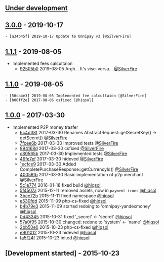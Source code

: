 ## [Under development]

## [3.0.0] - 2019-10-17

    - [a34b45f] 2019-10-17 Update to Omnipay v3 [@SilverFire]

## [1.1.1] - 2019-08-05

- Implemented fees calcultaion
    - [92505b0] 2019-08-05 Argh... It's vise-versa... [@SilverFire]

## [1.1.0] - 2019-08-05

    - [56ca4e3] 2019-08-05 Implemented fee calcultaion [@SilverFire]
    - [b00ff2e] 2017-08-06 csfixed [@hiqsol]

## [1.0.0] - 2017-03-30

- Implemented P2P money trasfer
    - [6c4d38f] 2017-03-30 Renames AbstractRequest::getSecretKey() -> getSecret() [@SilverFire]
    - [7fcee6b] 2017-03-30 Improved tests [@SilverFire]
    - [894168d] 2017-03-30 csfixed [@SilverFire]
    - [c80565b] 2017-03-30 Implemented tests [@SilverFire]
    - [49fe7ef] 2017-03-30 hideved [@SilverFire]
    - [1ecfce9] 2017-03-30 Added CompletePurchaseResponse::getCurrencyId() [@SilverFire]
    - [40058fb] 2017-03-30 Basic implementation of p2p merchant [@SilverFire]
    - [5c1e774] 2016-01-18 fixed build [@hiqsol]
    - [5f4507a] 2015-12-11 removed assets, now in `payment-icons` [@hiqsol]
    - [3bce72b] 2015-11-11 fixed namespace [@hiqsol]
    - [e530fdd] 2015-11-09 php-cs-fixed [@hiqsol]
    - [b4b79e3] 2015-11-09 started redoing to 'omnipay-yandexmoney' [@hiqsol]
    - [0d43345] 2015-10-31 fixed '_secret' <- 'secret' [@hiqsol]
    - [57a0f95] 2015-10-30 changed: redone to 'system' <- 'name' [@hiqsol]
    - [2bb50e0] 2015-10-23 php-cs-fixed [@hiqsol]
    - [e901012] 2015-10-23 hideved [@hiqsol]
    - [fa5f24f] 2015-10-23 inited [@hiqsol]

## [Development started] - 2015-10-23

[@hiqsol]: https://github.com/hiqsol
[sol@hiqdev.com]: https://github.com/hiqsol
[@SilverFire]: https://github.com/SilverFire
[d.naumenko.a@gmail.com]: https://github.com/SilverFire
[@tafid]: https://github.com/tafid
[andreyklochok@gmail.com]: https://github.com/tafid
[@BladeRoot]: https://github.com/BladeRoot
[bladeroot@gmail.com]: https://github.com/BladeRoot
[6c4d38f]: https://github.com/hiqdev/omnipay-yandexmoney/commit/6c4d38f
[7fcee6b]: https://github.com/hiqdev/omnipay-yandexmoney/commit/7fcee6b
[894168d]: https://github.com/hiqdev/omnipay-yandexmoney/commit/894168d
[c80565b]: https://github.com/hiqdev/omnipay-yandexmoney/commit/c80565b
[49fe7ef]: https://github.com/hiqdev/omnipay-yandexmoney/commit/49fe7ef
[1ecfce9]: https://github.com/hiqdev/omnipay-yandexmoney/commit/1ecfce9
[40058fb]: https://github.com/hiqdev/omnipay-yandexmoney/commit/40058fb
[5c1e774]: https://github.com/hiqdev/omnipay-yandexmoney/commit/5c1e774
[5f4507a]: https://github.com/hiqdev/omnipay-yandexmoney/commit/5f4507a
[3bce72b]: https://github.com/hiqdev/omnipay-yandexmoney/commit/3bce72b
[e530fdd]: https://github.com/hiqdev/omnipay-yandexmoney/commit/e530fdd
[b4b79e3]: https://github.com/hiqdev/omnipay-yandexmoney/commit/b4b79e3
[0d43345]: https://github.com/hiqdev/omnipay-yandexmoney/commit/0d43345
[57a0f95]: https://github.com/hiqdev/omnipay-yandexmoney/commit/57a0f95
[2bb50e0]: https://github.com/hiqdev/omnipay-yandexmoney/commit/2bb50e0
[e901012]: https://github.com/hiqdev/omnipay-yandexmoney/commit/e901012
[fa5f24f]: https://github.com/hiqdev/omnipay-yandexmoney/commit/fa5f24f
[Under development]: https://github.com/hiqdev/omnipay-yandexmoney/compare/1.1.0...HEAD
[1.0.0]: https://github.com/hiqdev/omnipay-yandexmoney/releases/tag/1.0.0
[56ca4e3]: https://github.com/hiqdev/omnipay-yandexmoney/commit/56ca4e3
[b00ff2e]: https://github.com/hiqdev/omnipay-yandexmoney/commit/b00ff2e
[1.1.0]: https://github.com/hiqdev/omnipay-yandexmoney/compare/1.0.0...1.1.0
[92505b0]: https://github.com/hiqdev/omnipay-yandexmoney/commit/92505b0
[1.1.1]: https://github.com/hiqdev/omnipay-yandexmoney/compare/1.1.0...1.1.1
[a34b45f]: https://github.com/hiqdev/omnipay-yandexmoney/commit/a34b45f
[3.0.0]: https://github.com/hiqdev/omnipay-yandexmoney/compare/1.1.1...3.0.0
